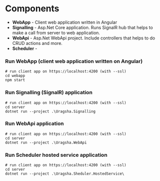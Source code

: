 
# Components

- **WebApp** - Client web application written in Angular
- **Signalling** - Asp.Net Core application. Runs SignalR hub that helps to make a call from server to web application.
- **WebApi** - Asp.Net WebApi project. Include controllers that helps to do CRUD actions and more.
- **Scheduler** - 

### Run WebApp (client web application written on Angular)
```
# run client app on https://localhost:4200 (with --ssl)
cd webapp
npm start
```

### Run Signalling (SignalR) application
```
# run client app on https://localhost:4200 (with --ssl)
cd server
dotnet run --project .\Uragsha.Signalling
```

### Run WebApi application
```
# run client app on https://localhost:4200 (with --ssl)
cd server
dotnet run --project .\Uragsha.WebApi
```

### Run Scheduler hosted service application
```
# run client app on https://localhost:4200 (with --ssl)
cd server
dotnet run --project .\Uragsha.Sheduler.HostedService\
```
